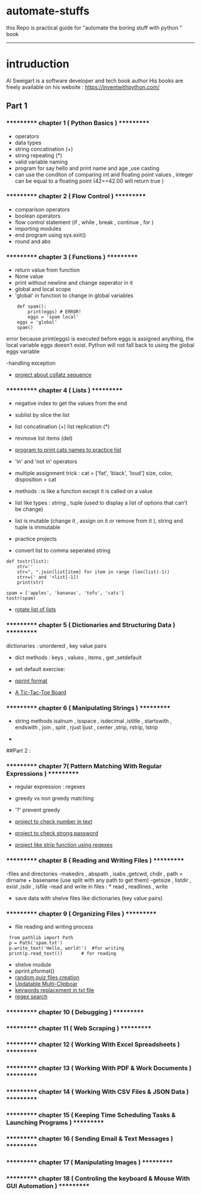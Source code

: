 # automate-stuffs
this Repo is practical guide for "automate the boring stuff with python " book 
________________________________________________________________________________

# intruduction 

Al Sweigart is a software developer and tech book author
His books are freely available on his website :
https://inventwithpython.com/

## Part 1
### ********* chapter 1 ( Python Basics ) *********

- operators
- data types
- string concatination  (+)
- string repeating (*)
- valid variable naming
- program for say hello and print name and age ,use casting 
- can use the conditon of comparing int and floating point values , integer can be equal to a
floating point (42==42.00 will return true )

### ********* chapter 2 ( Flow Control ) *********

- comparison operators
- boolean operators
- flow control statement (if , while , break , continue , for )
- importing modules
- end program using sys.exit()
- round and abs

### ********* chapter 3 ( Functions ) *********

- return value from function
- None value 
- print without newline and change seperator in it
- global and local scope
- 'global' in function to change in global variables
```
	def spam():
	    print(eggs) # ERROR!
	    eggs = 'spam local'
	eggs = 'global'
	spam()
```
error because print(eggs) is executed before eggs is assigned anything, the local variable eggs doesn’t exist. Python will not fall back to using
the global eggs variable 

-handling exception

- [project about collatz sequence](https://github.com/abeermh/automate-stuffs/blob/main/exercise1.py)

### ********* chapter 4 ( Lists ) *********

- negative index to get the values from the end
- sublist by slice the list
- list concatination (+) list replication (*)
- revmove list items (del)


- [program to print cats names to practice list](https://github.com/abeermh/automate-stuffs/blob/main/exercise2.py)

- 'in' and 'not in' operators
- multiple assignment trick :
	cat = ['fat', 'black', 'loud']
	size, color, disposition = cat
- methods : is like a function except it is called on a value 
- list like types : string , tuple (used to display a list of options that can't be change)
- list is mutable (change it , assign on it or remove from it ), string and tuple is immutable
- practice projects

* convert list to comma seperated string 
```
def tostr(list):
    str=''
    str=", ".join(list[item] for item in range (len(list)-1))
    str+=(' and '+list[-1])      
    print(str)
    
spam = ['apples', 'bananas', 'tofu', 'cats']
tostr(spam)
```

* [rotate list of lists](https://github.com/abeermh/automate-stuffs/blob/main/exercise3.py)

### ********* chapter 5  ( Dictionaries and Structuring Data ) *********

dictionaries : unordered , key value pairs
- dict methods : keys , values , items , get ,setdefault
- set default exercise:

- [pprint format](https://github.com/abeermh/automate-stuffs/blob/main/exercise4.py)
- [A Tic-Tac-Toe Board ](https://github.com/abeermh/automate-stuffs/blob/main/exercise5.py) 

### ********* chapter 6 ( Manipulating Strings  ) *********
 
- string methods
	isalnum , isspace , isdecimal ,istitle , startswith , endswith , join , split , rjust
	ljust , center ,strip, rstrip, lstrip

- [rotate list of lists]:(https://github.com/abeermh/automate-stuffs/blob/main/exercise6.py)


##Part 2 :
### ********* chapter 7( Pattern Matching With Regular Expressions  ) *********


- regular expression : regexes
- greedy vs non greedy matching 
- '?' prevent greedy 

- [project to check number in text](https://github.com/abeermh/automate-stuffs/blob/main/exercise7.py)

- [project to check strong password](https://github.com/abeermh/automate-stuffs/blob/main/exercise8.py)

- [project like strip function using regexes](https://github.com/abeermh/automate-stuffs/blob/main/exercise9.py)


### ********* chapter 8 ( Reading and Writing Files ) *********

-files and directories
-makedirs , abspath , isabs ,getcwd, chdir , 
path = dirname + basename (use split with any path to get them)
-getsize , listdir , exist ,isdir , isfile
-read and write in files :
	* read , readlines , write
	
- save data with shelve files like dictionaries (key value pairs)	

### ********* chapter 9 ( Organizing Files ) *********

- file reading and writing process
```
 from pathlib import Path
 p = Path('spam.txt')
 p.write_text('Hello, world!')	#for writing
 print(p.read_text())		# for reading 
```
- shelve module 
- pprint.pformat()
- [random quiz files creation]()
- [Updatable Multi-Clipboar]()
-  [keywords replacement in txt file]()
-  [regex search]()

### ********* chapter 10 ( Debugging ) *********

### ********* chapter 11 ( Web Scraping ) *********

### ********* chapter 12 ( Working With Excel Spreadsheets ) *********

### ********* chapter 13 ( Working With PDF & Work Documents ) *********

### ********* chapter 14 ( Working With CSV Files & JSON Data ) *********

### ********* chapter 15 ( Keeping Time Scheduling Tasks & Launching Programs ) *********

### ********* chapter 16 ( Sending Email & Text Messages ) *********

### ********* chapter 17 ( Manipulating Images ) *********

### ********* chapter 18 ( Controling the keyboard & Mouse With GUI Automation  ) *********

